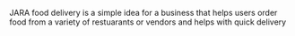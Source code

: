 JARA food delivery is a simple idea for a business that helps users order food from a variety of restuarants or vendors and helps with quick delivery